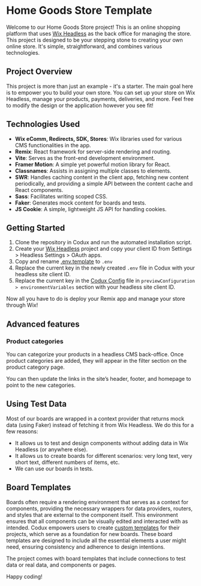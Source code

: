 # Home Goods Store Template

Welcome to our Home Goods Store project! This is an online shopping platform that uses [Wix Headless](https://www.wix.com/studio/developers/headless) as the back office for managing the store. This project is designed to be your stepping stone to creating your own online store. It's simple, straightforward, and combines various technologies.

## Project Overview

This project is more than just an example - it's a starter. The main goal here is to empower you to build your own store. You can set up your store on Wix Headless, manage your products, payments, deliveries, and more. Feel free to modify the design or the application however you see fit!

## Technologies Used

- **Wix eComm, Redirects, SDK, Stores**: Wix libraries used for various CMS functionalities in the app.
- **Remix**: React framework for server-side rendering and routing.
- **Vite**: Serves as the front-end development environment.
- **Framer Motion**: A simple yet powerful motion library for React.
- **Classnames**: Assists in assigning multiple classes to elements.
- **SWR**: Handles caching content in the client app, fetching new content periodically, and providing a simple API between the content cache and React components.
- **Sass**: Facilitates writing scoped CSS.
- **Faker**: Generates mock content for boards and tests.
- **JS Cookie**: A simple, lightweight JS API for handling cookies.

## Getting Started

1. Clone the repository in Codux and run the automated installation script.
1. Create your [Wix Headless](https://dev.wix.com/docs/go-headless/getting-started/setup/general-setup/create-a-project) project and copy your client ID from Settings > Headless Settings > OAuth apps.
1. Copy and rename [.env.template](./.env.template) to `.env`
1. Replace the current key in the newly created `.env` file in Codux with your headless site client ID.
1. Replace the current key in the [Codux Config](./codux.config.json) file in `previewConfiguration > environmentVariables` section with your headless site client ID.

Now all you have to do is deploy your Remix app and manage your store through Wix!

## Advanced features

### Product categories

You can categorize your products in a headless CMS back-office. Once product categories are added, they will appear in the filter section on the product category page.

You can then update the links in the site’s header, footer, and homepage to point to the new categories.

## Using Test Data

Most of our boards are wrapped in a context provider that returns mock data (using Faker) instead of fetching it from Wix Headless. We do this for a few reasons:

- It allows us to test and design components without adding data in Wix Headless (or anywhere else).
- It allows us to create boards for different scenarios: very long text, very short text, different numbers of items, etc.
- We can use our boards in tests.

## Board Templates

Boards often require a rendering environment that serves as a context for components, providing the necessary wrappers for data providers, routers, and styles that are external to the component itself. This environment ensures that all components can be visually edited and interacted with as intended. Codux empowers users to create [custom templates](https://help.codux.com/kb/en/article/kb26227) for their projects, which serve as a foundation for new boards. These board templates are designed to include all the essential elements a user might need, ensuring consistency and adherence to design intentions.

The project comes with board templates that include connections to test data or real data, and components or pages.

Happy coding!
